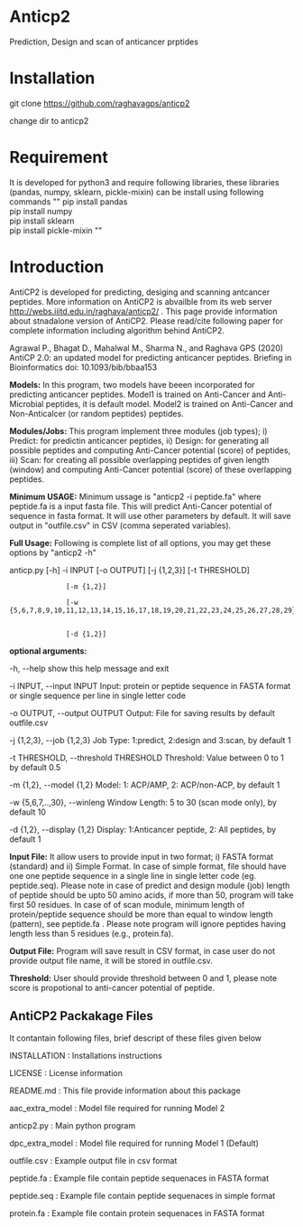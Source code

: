 # Anticp2
Prediction, Design and scan of anticancer prptides
# Installation
git clone https://github.com/raghavagps/anticp2

change dir to anticp2
# Requirement 
It is developed for python3 and require following libraries, these libraries (pandas, numpy, sklearn, pickle-mixin) can be install using following commands
""
pip install pandas    
pip install numpy   
pip install sklearn     
pip install pickle-mixin
"" 
# Introduction
AntiCP2 is developed for predicting, desiging and scanning antcancer peptides. More information on AntiCP2 is abvailble from its web server http://webs.iiitd.edu.in/raghava/anticp2/ . This page provide information about stnadalone version of AntiCP2. Please read/cite following paper for complete information including algorithm behind AntiCP2.

Agrawal P., Bhagat D., Mahalwal M., Sharma N., and Raghava GPS (2020) AntiCP 2.0: an updated model for predicting anticancer peptides. Briefing in Bioinformatics doi: 10.1093/bib/bbaa153

**Models:** In this program, two models have beeen incorporated for predicting anticancer peptides. Model1 is trained on Anti-Cancer and Anti-Microbial peptides, it is default model. Model2 is trained on Anti-Cancer and Non-Anticalcer (or random peptides) peptides.

**Modules/Jobs:** This program implement three modules (job types); i) Predict: for predictin anticancer peptides, ii) Design: for generating all possible peptides and computing Anti-Cancer potential (score) of peptides, iii) Scan: for creating all possible overlapping peptides of given length (window) and computing Anti-Cancer potential (score) of these overlapping peptides.

**Minimum USAGE:** Minimum ussage is "anticp2 -i peptide.fa" where peptide.fa is a input fasta file. This will predict Anti-Cancer potential of sequence  in fasta format. It will use other parameters by default. It will save output in "outfile.csv" in CSV (comma seperated variables).

**Full Usage:** Following is complete list of all options, you may get these options by "anticp2 -h" 

anticp.py [-h] -i INPUT [-o OUTPUT] [-j {1,2,3}] [-t THRESHOLD]

                  [-m {1,2}]
                  
                  [-w {5,6,7,8,9,10,11,12,13,14,15,16,17,18,19,20,21,22,23,24,25,26,27,28,29}]
                  
                  
                  [-d {1,2}]


**optional arguments:**

  -h, --help            show this help message and exit

  -i INPUT, --input INPUT
                        Input: protein or peptide sequence in FASTA format or single sequence per line in single letter code

-o OUTPUT, --output OUTPUT
                        Output: File for saving results by default outfile.csv

-j {1,2,3}, --job {1,2,3}
                        Job Type: 1:predict, 2:design and 3:scan, by default 1

-t THRESHOLD, --threshold THRESHOLD
                        Threshold: Value between 0 to 1 by default 0.5

-m {1,2}, --model {1,2}
                        Model: 1: ACP/AMP, 2: ACP/non-ACP, by default 1

-w {5,6,7,..,30}, --winleng
                        Window Length: 5 to 30 (scan mode only), by default 10

-d {1,2}, --display {1,2}
                        Display: 1:Anticancer peptide, 2: All peptides, by default 1


**Input File:** It allow users to provide input in two format; i) FASTA format (standard) and ii) Simple Format. In case of simple format, file should have one one peptide sequence in a single line in single letter code (eg. peptide.seq). Please note in case of predict and design module (job) length of peptide should be upto 50 amino acids, if more than 50, program will take first 50 residues. In case of of scan module, minimum length of protein/peptide sequence should be more than equal to window length (pattern), see peptide.fa . Please note program will ignore peptides having length less than 5 residues (e.g., protein.fa).

**Output File:** Program will save result in CSV format, in case user do not provide output file name, it will be stored in outfile.csv.

**Threshold:** User should provide threshold between 0 and 1, please note score is propotional to anti-cancer potential of peptide.


## AntiCP2 Packakage Files

It contantain following files, brief descript of these files given below

INSTALLATION  	: Installations instructions

LICENSE       	: License information

README.md     	: This file provide information about this package

aac_extra_model : Model file required for running Model 2

anticp2.py 	: Main python program 

dpc_extra_model : Model file required for running Model 1 (Default) 

outfile.csv	: Example output file in csv format

peptide.fa	: Example file contain peptide sequenaces in FASTA format

peptide.seq	: Example file contain peptide sequenaces in simple format

protein.fa	: Example file contain protein sequenaces in FASTA format 



